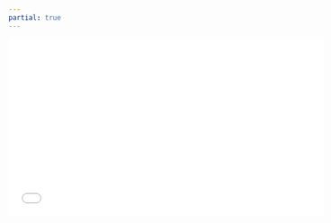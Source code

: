 ```yaml
---
partial: true
---
```


<div class="video-container">
<iframe width="560" height="315" src="//www.youtube.com/embed/kVXcvU-El10"
frameborder="0" allowfullscreen></iframe>
</div>

